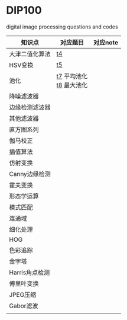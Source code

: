 # DIP100
digital image processing questions and codes

| 知识点         | 对应题目                                                     | 对应note |
| -------------- | ------------------------------------------------------------ | -------- |
| 大津二值化算法 | [t4](https://github.com/MrPaulHui/DIP100/blob/master/t4.cpp) |          |
| HSV变换        | [t5](https://github.com/MrPaulHui/DIP100/blob/master/t5.cpp) |          |
| 池化           | [t7](https://github.com/MrPaulHui/DIP100/blob/master/t7.cpp) 平均池化<br>[t8](https://github.com/MrPaulHui/DIP100/blob/master/t8.cpp) 最大池化 |          |
| 降噪滤波器     |                                                              |          |
| 边缘检测滤波器 |                                                              |          |
| 其他滤波器     |                                                              |          |
| 直方图系列     |                                                              |          |
| 伽马校正       |                                                              |          |
| 插值算法       |                                                              |          |
| 仿射变换       |                                                              |          |
| Canny边缘检测  |                                                              |          |
| 霍夫变换       |                                                              |          |
| 形态学运算     |                                                              |          |
| 模式匹配       |                                                              |          |
| 连通域         |                                                              |          |
| 细化处理       |                                                              |          |
| HOG            |                                                              |          |
| 色彩追踪       |                                                              |          |
| 金字塔         |                                                              |          |
| Harris角点检测 |                                                              |          |
| 傅里叶变换     |                                                              |          |
| JPEG压缩       |                                                              |          |
| Gabor滤波      |                                                              |          |
|                |                                                              |          |

